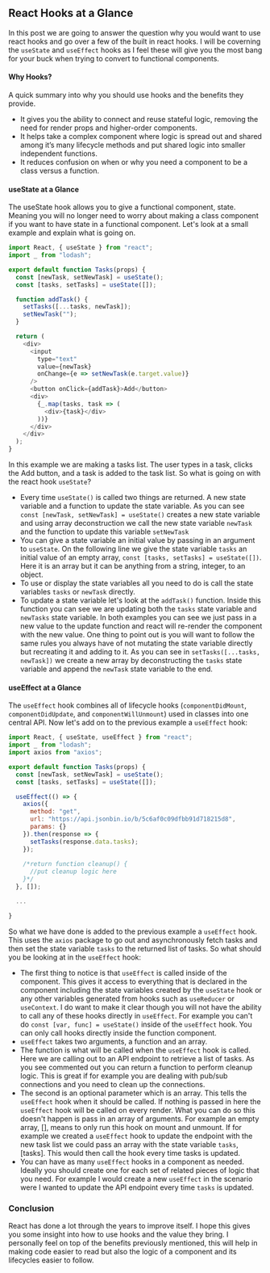 ## React Hooks at a Glance

In this post we are going to answer the question why you would want to use react hooks and go over a few of the built in react hooks.  I will be coverning the `useState` and `useEffect` hooks as I feel these will give you the most bang for your buck when trying to convert to functional components.

#### Why Hooks? 

A quick summary into why you should use hooks and the benefits they provide.  
*  It gives you the ability to connect and reuse stateful logic, removing the need for render props and higher-order components.
*  It helps take a complex component where logic is spread out and shared among it’s many lifecycle methods and put shared logic into smaller independent functions. 
*  It reduces confusion on when or why you need a component to be a class versus a function.


#### useState at a Glance

The useState hook allows you to give a functional component, state. Meaning you will no longer need to worry about making a class component if you want to have state in a functional component.  Let's look at a small example and explain what is going on.

```javascript
import React, { useState } from "react";
import _ from "lodash";

export default function Tasks(props) {
  const [newTask, setNewTask] = useState();
  const [tasks, setTasks] = useState([]);

  function addTask() {
    setTasks([...tasks, newTask]);
    setNewTask("");
  }

  return (
    <div>
      <input
        type="text"
        value={newTask}
        onChange={e => setNewTask(e.target.value)}
      />
      <button onClick={addTask}>Add</button>
      <div>
        {_.map(tasks, task => (
          <div>{task}</div>
        ))}
      </div>
    </div>
  );
}
```

In this example we are making a tasks list. The user types in a task, clicks the Add button, and a task is added to the task list.  So what is going on with the react hook `useState`?

*  Every time `useState()` is called two things are returned.  A new state variable and a function to update the state variable.  As you can see `const [newTask, setNewTask] = useState()` creates a new state variable and using array deconstruction we call the new state variable `newTask` and the function to update this variable `setNewTask` 
*  You can give a state variable an initial value by passing in an argument to `useState`.  On the following line we give the state variable `tasks` an initial value of an empty array, `const [tasks, setTasks] = useState([])`.  Here it is an array but it can be anything from a string, integer, to an object.
*  To use or display the state variables all you need to do is call the state variables `tasks` or `newTask` directly.
*  To update a state variable let's look at the `addTask()` function.  Inside this function you can see we are updating both the `tasks` state variable and `newTasks` state variable.  In both examples you can see we just pass in a new value to the update function and react will re-render the component with the new value. One thing to point out is you will want to follow the same rules you always have of not mutating the state variable directly but recreating it and adding to it.  As you can see in `setTasks([...tasks, newTask])` we create a new array by deconstructing the `tasks` state variable and append the `newTask` state variable to the end.


#### useEffect at a Glance

The `useEffect` hook combines all of lifecycle hooks (`componentDidMount`, `componentDidUpdate`, and `componentWillUnmount`) used in classes into one central API. Now let's add on to the previous example a `useEffect` hook:

```javascript
import React, { useState, useEffect } from "react";
import _ from "lodash";
import axios from "axios";

export default function Tasks(props) {
  const [newTask, setNewTask] = useState();
  const [tasks, setTasks] = useState([]);

  useEffect(() => {
    axios({
      method: "get",
      url: "https://api.jsonbin.io/b/5c6af0c09dfbb91d718215d8",
      params: {}
    }).then(response => {
      setTasks(response.data.tasks);
    });
    
    /*return function cleanup() {
      //put cleanup logic here
    }*/
  }, []);

  ...

}
```
So what we have done is added to the previous example a `useEffect` hook.  This uses the `axios` package to go out and asynchronously fetch tasks and then set the state variable `tasks` to the returned list of tasks.  So what should you be looking at in the `useEffect` hook:

*  The first thing to notice is that `useEffect` is called inside of the component.  This gives it access to everything that is declared in the component including the state variables created by the `useState` hook or any other variables generated from hooks such as `useReducer` or `useContext`. I do want to make it clear though you will not have the ability to call any of these hooks directly in `useEffect`.  For example you can't do `const [var, func] = useState()` inside of the `useEffect` hook.  You can only call hooks directly inside the function component.
*  `useEffect` takes two arguments, a function and an array. 
  *  The function is what will be called when the `useEffect` hook is called. Here we are calling out to an API endpoint to retrieve a list of tasks.  As you see commented out you can return a function to perform cleanup logic.  This is great if for example you are dealing with pub/sub connections and you need to clean up the connections. 
  *  The second is an optional parameter which is an array.  This tells the `useEffect` hook when it should be called.  If nothing is passed in here the `useEffect` hook will be called on every render.  What you can do so this doesn't happen is pass in an array of arguments.  For example an empty array, [], means to only run this hook on mount and unmount.  If for example we created a `useEffect` hook to update the endpoint with the new task list we could pass an array with the state variable `tasks`, [tasks].  This would then call the hook every time tasks is updated.
*  You can have as many `useEffect` hooks in a component as needed.  Ideally you should create one for each set of related pieces of logic that you need.  For example I would create a new `useEffect` in the scenario were I wanted to update the API endpoint every time `tasks` is updated.

### Conclusion
React has done a lot through the years to improve itself.  I hope this gives you some insight into how to use hooks and the value they bring.  I personally feel on top of the benefits previously mentioned, this will help in making code easier to read but also the logic of a component and its lifecycles easier to follow.


